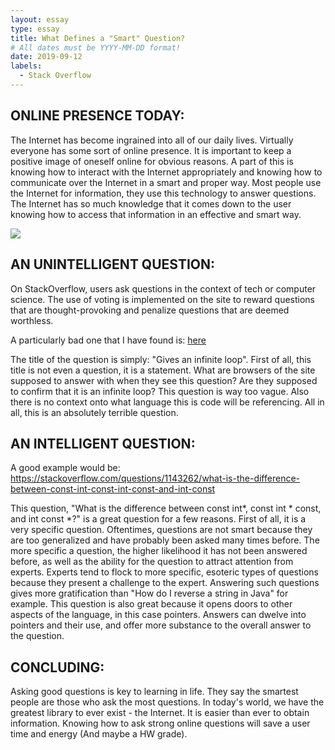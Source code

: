 ```yaml
---
layout: essay
type: essay
title: What Defines a "Smart" Question?
# All dates must be YYYY-MM-DD format!
date: 2019-09-12
labels:
  - Stack Overflow
---
```



## ONLINE PRESENCE TODAY:

The Internet has become ingrained into all of our daily lives. Virtually everyone has some sort of online presence. It is important to keep
a positive image of oneself online for obvious reasons. A part of this is knowing how to interact with the Internet appropriately and knowing
how to communicate over the Internet in a smart and proper way. Most people use the Internet for information, they use this technology to answer
questions. The Internet has so much knowledge that it comes down to the user knowing how to access that information in an effective and smart way.

<div class="ui medium rounded images">
<img class="ui image" src="{{ site.baseurl }}/images/ScryingOrb.jpg">
</div>

## AN UNINTELLIGENT QUESTION:

On StackOverflow, users ask questions in the context of tech or computer science. The use of voting is implemented on the site to reward questions
that are thought-provoking and penalize questions that are deemed worthless.

A particularly bad one that I have found is: [here](https://stackoverflow.com/questions/19314079/gives-an-infinite-loop)

The title of the question is simply: "Gives an infinite loop". First of all, this title is not even a question, it is a statement. What are browsers
of the site supposed to answer with when they see this question? Are they supposed to confirm that it is an infinite loop? This question is way too vague.
Also there is no context onto what language this is code will be referencing. All in all, this is an absolutely terrible question.

## AN INTELLIGENT QUESTION:

A good example would be: https://stackoverflow.com/questions/1143262/what-is-the-difference-between-const-int-const-int-const-and-int-const

This question, "What is the difference between const int*, const int * const, and int const *?" is a great question for a few reasons. First
of all, it is a very specific question. Oftentimes, questions are not smart because they are too generalized and have probably been asked many
times before. The more specific a question, the higher likelihood it has not been answered before, as well as the ability for the question to
attract attention from experts. Experts tend to flock to more specific, esoteric types of questions because they present a challenge to the expert.
Answering such questions gives more gratification than "How do I reverse a string in Java" for example. This question is also great because it opens
doors to other aspects of the language, in this case pointers. Answers can dwelve into pointers and their use, and offer more substance to the 
overall answer to the question.

## CONCLUDING:

Asking good questions is key to learning in life. They say the smartest people are those who ask the most questions. In today's world, we have the
greatest library to ever exist - the Internet. It is easier than ever to obtain information. Knowing how to ask strong online questions will
save a user time and energy (And maybe a HW grade).
